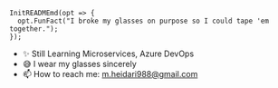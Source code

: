     InitREADMEmd(opt => {
      opt.FunFact("I broke my glasses on purpose so I could tape 'em together.");
    });


- ✨ Still Learning Microservices, Azure DevOps
- 😅 I wear my glasses sincerely
- 📫 How to reach me: m.heidari988@gmail.com


<!--
**mheidari988/mheidari988** is a ✨ _special_ ✨ repository because its `README.md` (this file) appears on your GitHub profile.

Here are some ideas to get you started:

- 🌱 I’m currently learning Microservices, Azure DevOps
- 👯 I’m looking to collaborate on DDD, Microservices and Clear Architecture
- 
-  I broke my glasses on purpose so I could tape 'em together
-->
